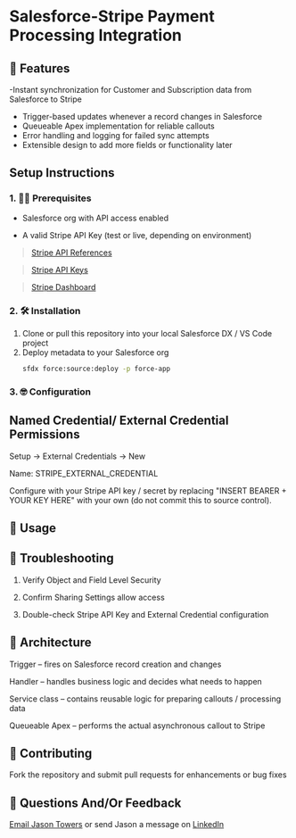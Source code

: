 # Salesforce-Stripe Payment Processing Integration
## 🚀 Features

-Instant synchronization for Customer and Subscription data from Salesforce to Stripe
- Trigger-based updates whenever a record changes in Salesforce  
- Queueable Apex implementation for reliable callouts  
- Error handling and logging for failed sync attempts  
- Extensible design to add more fields or functionality later 

## Setup Instructions

### 1. 🏋️‍♀️ Prerequisites
- Salesforce org with API access enabled

- A valid Stripe API Key (test or live, depending on environment)

>[Stripe API References](https://docs.stripe.com/api)

>[Stripe API Keys](https://docs.stripe.com/keys)

>[Stripe Dashboard](https://dashboard.stripe.com/test/dashboard)


### 2. 🛠️ Installation
   1. Clone or pull this repository into your local Salesforce DX / VS Code project  
   2. Deploy metadata to your Salesforce org  
      ```sh
      sfdx force:source:deploy -p force-app

### 3. 🤓 Configuration
   ## Named Credential/ External Credential Permissions
   Setup → External Credentials → New

   Name: STRIPE_EXTERNAL_CREDENTIAL

   Configure with your Stripe API key / secret by replacing "INSERT BEARER + YOUR KEY HERE" with your own (do not commit this to source control).

## 🐎 Usage

## 🥴 Troubleshooting

   1. Verify Object and Field Level Security

   2. Confirm Sharing Settings allow access

   3. Double-check Stripe API Key and External Credential configuration

## 🌭 Architecture

   Trigger – fires on Salesforce record creation and changes

   Handler – handles business logic and decides what needs to happen

   Service class – contains reusable logic for preparing callouts / processing data

   Queueable Apex – performs the actual asynchronous callout to Stripe

## 💞 Contributing

   Fork the repository and submit pull requests for enhancements or bug fixes

   ## 📨 Questions And/Or Feedback

   [Email Jason Towers](mailto:jasonmtowers@gmail.com) or send Jason a message on [LinkedIn](www.linkedin.com/in/jasonmtowers)


